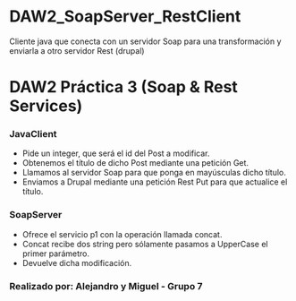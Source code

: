 # DAW2_SoapServer_RestClient
Cliente java que conecta con un servidor Soap para una transformación y enviarla a otro servidor Rest (drupal)

# DAW2 Práctica 3 (Soap & Rest Services)

### JavaClient
- Pide un integer, que será el id del Post a modificar.
- Obtenemos el título de dicho Post mediante una petición Get.
- Llamamos al servidor Soap para que ponga en mayúsculas dicho título.
- Enviamos a Drupal mediante una petición Rest Put para que actualice el título.

### SoapServer
- Ofrece el servicio p1 con la operación llamada concat.
- Concat recibe dos string pero sólamente pasamos a UpperCase el primer parámetro.
- Devuelve dicha modificación.

### Realizado por: Alejandro y Miguel - Grupo 7

